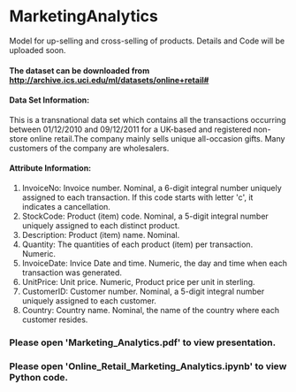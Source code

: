 # MarketingAnalytics
Model for up-selling and cross-selling of products. Details and Code will be uploaded soon.

#### The dataset can be downloaded from http://archive.ics.uci.edu/ml/datasets/online+retail#

#### Data Set Information:
This is a transnational data set which contains all the transactions occurring between 01/12/2010 and 09/12/2011 for a UK-based and registered non-store online retail.The company mainly sells unique all-occasion gifts. Many customers of the company are wholesalers.


#### Attribute Information:
1. InvoiceNo: Invoice number. Nominal, a 6-digit integral number uniquely assigned to each transaction. If this code starts with letter 'c', it indicates a cancellation. 
2. StockCode: Product (item) code. Nominal, a 5-digit integral number uniquely assigned to each distinct product. 
3. Description: Product (item) name. Nominal. 
4. Quantity: The quantities of each product (item) per transaction. Numeric.	
5. InvoiceDate: Invice Date and time. Numeric, the day and time when each transaction was generated. 
6. UnitPrice: Unit price. Numeric, Product price per unit in sterling. 
7. CustomerID: Customer number. Nominal, a 5-digit integral number uniquely assigned to each customer. 
8. Country: Country name. Nominal, the name of the country where each customer resides.

### Please open 'Marketing_Analytics.pdf' to view presentation.
### Please open 'Online_Retail_Marketing_Analytics.ipynb' to view Python code.
